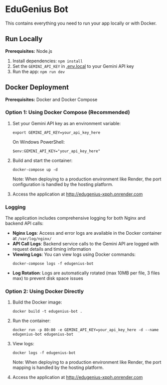 # EduGenius Bot

This contains everything you need to run your app locally or with Docker.

## Run Locally

**Prerequisites:** Node.js

1. Install dependencies:
   `npm install`
2. Set the `GEMINI_API_KEY` in [.env.local](.env.local) to your Gemini API key
3. Run the app:
   `npm run dev`

## Docker Deployment

**Prerequisites:** Docker and Docker Compose

### Option 1: Using Docker Compose (Recommended)

1. Set your Gemini API key as an environment variable:
   ```
   export GEMINI_API_KEY=your_api_key_here
   ```
   
   On Windows PowerShell:
   ```
   $env:GEMINI_API_KEY="your_api_key_here"
   ```

2. Build and start the container:
   ```
   docker-compose up -d
   ```
   
   Note: When deploying to a production environment like Render, the port configuration is handled by the hosting platform.

3. Access the application at http://edugenius-xpph.onrender.com

### Logging

The application includes comprehensive logging for both Nginx and backend API calls:

- **Nginx Logs**: Access and error logs are available in the Docker container at `/var/log/nginx/`
- **API Call Logs**: Backend service calls to the Gemini API are logged with request details and timing information
- **Viewing Logs**: You can view logs using Docker commands:
  ```
  docker-compose logs -f edugenius-bot
  ```
- **Log Rotation**: Logs are automatically rotated (max 10MB per file, 3 files max) to prevent disk space issues

### Option 2: Using Docker Directly

1. Build the Docker image:
   ```
   docker build -t edugenius-bot .
   ```

2. Run the container:
   ```
   docker run -p 80:80 -e GEMINI_API_KEY=your_api_key_here -d --name edugenius-bot edugenius-bot
   ```

3. View logs:
   ```
   docker logs -f edugenius-bot
   ```
   
   Note: When deploying to a production environment like Render, the port mapping is handled by the hosting platform.

3. Access the application at http://edugenius-xpph.onrender.com
